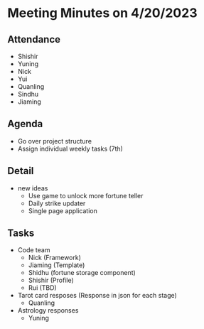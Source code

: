 # Meeting Minutes on 4/20/2023

## Attendance
- Shishir
- Yuning
- Nick
- Yui
- Quanling
- Sindhu
- Jiaming

## Agenda
- Go over project structure
- Assign individual weekly tasks (7th)


## Detail
- new ideas
  - Use game to unlock more fortune teller
  - Daily strike updater
  - Single page application

## Tasks
- Code team
  - Nick (Framework)
  - Jiaming (Template)
  - Shidhu (fortune storage component)
  - Shishir (Profile)
  - Rui (TBD)
- Tarot card resposes (Response in json for each stage)
  - Quanling
- Astrology responses
  - Yuning



















